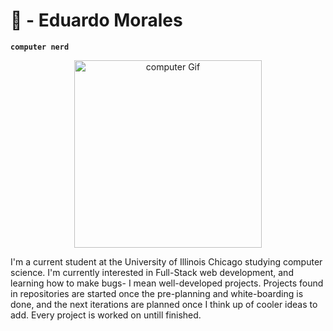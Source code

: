 # 🌙 - Eduardo Morales

**`computer nerd`** 

<p align='center'>
  <img alt='computer Gif' src='https://media.giphy.com/media/tlRU5lV5HqMpSAGPXh/giphy.gif' width='300' height='300' align='center'/>
</p>

I'm a current student at the University of Illinois Chicago studying computer science. I'm currently interested in Full-Stack web development, and   learning how to make bugs- I mean well-developed projects. Projects found in repositories are started once the pre-planning and white-boarding is done, and the next iterations are planned once I think up of cooler ideas to add. Every project is worked on untill finished.
<p align='left'>

</p>


